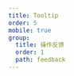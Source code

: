 ```yaml
---
title: Tooltip
order: 5
mobile: true
group:
  title: 操作反馈
  order: 1
  path: feedback
---
```


<code src="../demo/Tooltip.jsx"></code>
<API src="../src/Tooltip.tsx"></API>
